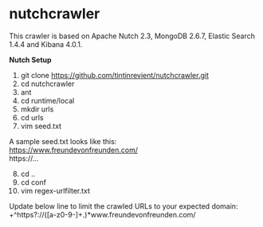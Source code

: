 # nutchcrawler

This crawler is based on Apache Nutch 2.3, MongoDB 2.6.7, Elastic Search 1.4.4 and Kibana 4.0.1.

**Nutch Setup**

1. git clone https://github.com/tintinrevient/nutchcrawler.git
2. cd nutchcrawler
3. ant
4. cd runtime/local
5. mkdir urls
6. cd urls
7. vim seed.txt

A sample seed.txt looks like this:  
https://www.freundevonfreunden.com/  
https://...

8. cd ..
9. cd conf
10. vim regex-urlfilter.txt

Update below line to limit the crawled URLs to your expected domain:  
+^https?://([a-z0-9-]+\.)*www\.freundevonfreunden\.com/
